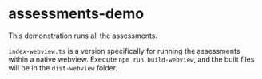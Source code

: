 # assessments-demo

This demonstration runs all the assessments.

`index-webview.ts` is a version specifically for running the assessments within a native webview. Execute `npm run build-webview`, and the built files will be in the `dist-webview` folder.
